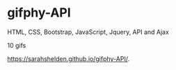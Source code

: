 # gifphy-API


HTML, CSS, Bootstrap, JavaScript, Jquery, API and Ajax

10 gifs 

https://sarahshelden.github.io/gifphy-API/.
